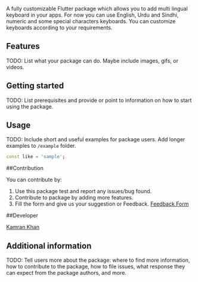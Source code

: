 A fully customizable Flutter package which allows you to add multi lingual keyboard in your apps. 
For now you can use English, Urdu and Sindhi, numeric and some special characters keyboards.
You can customize keyboards according to your requirements.  


## Features

TODO: List what your package can do. Maybe include images, gifs, or videos.

## Getting started

TODO: List prerequisites and provide or point to information on how to
start using the package.

## Usage

TODO: Include short and useful examples for package users. Add longer examples
to `/example` folder. 

```dart
const like = 'sample';
```


##Contribution

You can contribute by:
1. Use this package test and report any issues/bug found.
2. Contribute to package by adding more features.
3. Fill the form and give us your suggestion or Feedback.
[Feedback Form](https://docs.google.com/forms/d/e/1FAIpQLSdRY0yvBApd4QlUxTwEL4nycc8o-aNP70w9hPFrTgXzaeSH2w/viewform)


##Developer

[Kamran Khan](https://github.com/kamran8545)

## Additional information

TODO: Tell users more about the package: where to find more information, how to 
contribute to the package, how to file issues, what response they can expect 
from the package authors, and more.
